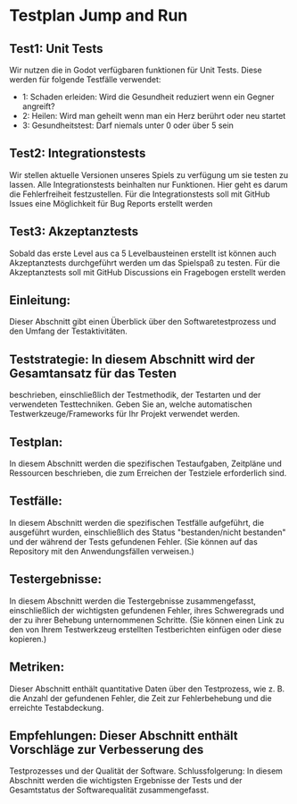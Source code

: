 # Testplan Jump and Run

## Test1: Unit Tests
Wir nutzen die in Godot verfügbaren funktionen für Unit Tests. Diese werden für folgende Testfälle verwendet:
- 1: Schaden erleiden: Wird die Gesundheit reduziert wenn ein Gegner angreift?
- 2: Heilen: Wird man geheilt wenn man ein Herz berührt oder neu startet
- 3: Gesundheitstest: Darf niemals unter 0 oder über 5 sein

## Test2: Integrationstests
Wir stellen aktuelle Versionen unseres Spiels zu verfügung um sie testen zu lassen. Alle Integrationstests beinhalten nur Funktionen. Hier geht es darum die Fehlerfreiheit festzustellen. 
Für die Integrationstests soll mit GitHub Issues eine Möglichkeit für Bug Reports erstellt werden

## Test3: Akzeptanztests
Sobald das erste Level aus ca 5 Levelbausteinen erstellt ist können auch Akzeptanztests durchgeführt werden um das Spielspaß zu testen.
Für die Akzeptanztests soll mit GitHub Discussions ein Fragebogen erstellt werden

## Einleitung: 
Dieser Abschnitt gibt einen Überblick über den Softwaretestprozess und
den Umfang der Testaktivitäten.

## Teststrategie: In diesem Abschnitt wird der Gesamtansatz für das Testen
beschrieben, einschließlich der Testmethodik, der Testarten und der verwendeten
Testtechniken. Geben Sie an, welche automatischen Testwerkzeuge/Frameworks für
Ihr Projekt verwendet werden.

## Testplan: 
In diesem Abschnitt werden die spezifischen Testaufgaben, Zeitpläne und
Ressourcen beschrieben, die zum Erreichen der Testziele erforderlich sind.

## Testfälle: 
In diesem Abschnitt werden die spezifischen Testfälle aufgeführt, die
ausgeführt wurden, einschließlich des Status "bestanden/nicht bestanden" und der
während der Tests gefundenen Fehler. (Sie können auf das Repository mit den
Anwendungsfällen verweisen.)

## Testergebnisse: 
In diesem Abschnitt werden die Testergebnisse zusammengefasst,
einschließlich der wichtigsten gefundenen Fehler, ihres Schweregrads und der zu
ihrer Behebung unternommenen Schritte. (Sie können einen Link zu den von Ihrem
Testwerkzeug erstellten Testberichten einfügen oder diese kopieren.)

## Metriken: 
Dieser Abschnitt enthält quantitative Daten über den Testprozess, wie z.
B. die Anzahl der gefundenen Fehler, die Zeit zur Fehlerbehebung und die erreichte
Testabdeckung.

## Empfehlungen: Dieser Abschnitt enthält Vorschläge zur Verbesserung des
Testprozesses und der Qualität der Software.
Schlussfolgerung: In diesem Abschnitt werden die wichtigsten Ergebnisse der
Tests und der Gesamtstatus der Softwarequalität zusammengefasst.
